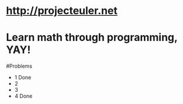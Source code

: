 # http://projecteuler.net

# Learn math through programming, YAY!

#Problems
-	1	Done
-   2
-   3
-   4   Done
